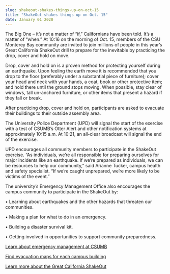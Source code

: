 ```yaml
---
slug: shakeout-shakes-things-up-on-oct-15
title: "ShakeOut shakes things up on Oct. 15"
date: January 01 2020
---
```


  
<p>
  The Big One – it’s not a matter of “if,” Californians have been told. It’s a
  matter of “when.” At 10:16 on the morning of Oct. 15, members of the CSU
  Monterey Bay community are invited to join millions of people in this year’s
  Great California ShakeOut drill to prepare for the inevitable by practicing
  the drop, cover and hold on move.
</p>
<p>
  Drop, cover and hold on is a proven method for protecting yourself during an
  earthquake. Upon feeling the earth move it is recommended that you drop to the
  floor &#40;preferably under a substantial piece of furniture&#41;; cover your
  head and neck with your hands, a coat, book or other protective item; and hold
  there until the ground stops moving. When possible, stay clear of windows,
  tall un&#45;anchored furniture, or other items that present a hazard if they
  fall or break.
</p>
<p>
  After practicing drop, cover and hold on, participants are asked to evacuate
  their buildings to their outside assembly area.
</p>
<p>
  The University Police Department &#40;UPD&#41; will signal the start of the
  exercise with a test of CSUMB’s Otter Alert and other notification systems at
  approximately 10:15 a.m. At 10:21, an all&#45;clear broadcast will signal the
  end of the exercise.
</p>
<p>
  UPD encourages all community members to participate in the ShakeOut exercise.
  “As individuals, we’re all responsible for preparing ourselves for major
  incidents like an earthquake. If we’re prepared as individuals, we can be
  resources to help our community,” said Arianne Tucker, campus health and
  safety specialist. “If we’re caught unprepared, we’re more likely to be
  victims of the event.”
</p>
<p>
  The university’s Emergency Management Office also encourages the campus
  community to participate in the ShakeOut by:
</p>
<p>
  • Learning about earthquakes and the other hazards that threaten our
  communities.
</p>
<p>• Making a plan for what to do in an emergency.</p>
<p>• Building a disaster survival kit.</p>
<p>• Getting involved in opportunities to support community preparedness.</p>
<p>
  <a href="https://csumb.edu/police/emergency&#45;management"
    >Learn about emergency management at CSUMB</a
  >
</p>
<p>
  <a
    href="https://drive.google.com/drive/u/0/folders/0BwjNcSkQVW6NfkN1Z0VyLVJFYUdOUmw0VmltQm50WUM4dFdnelQ5MzZCUkRBOGh5VEtrMVE"
    >Find evacuation maps for each campus building</a
  >
</p>
<p>
  <a href="https://www.shakeout.org/california/"
    >Learn more about the Great California ShakeOut</a
  >
</p>
 
